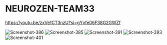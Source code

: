 ﻿# NEUROZEN-TEAM33

 https://youtu.be/zxVe1CT3nzU?si=gYvfe06F38G2GWZf

 <img src="https://i.ibb.co/WNQS6Xvm/Screenshot-386.png" alt="Screenshot-386" border="0">
 <img src="https://i.ibb.co/KppCyYNQ/Screenshot-385.png" alt="Screenshot-385" border="0">
 <img src="https://i.ibb.co/3YS808Zg/Screenshot-391.png" alt="Screenshot-391" border="0">

<img src="https://i.ibb.co/35S8zLs0/Screenshot-393.png" alt="Screenshot-393" border="0">
<img src="https://i.ibb.co/sdTCWT39/Screenshot-401.png" alt="Screenshot-401" border="0">

 
 
